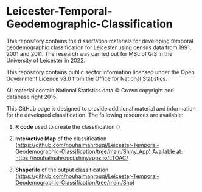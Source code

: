 # Leicester-Temporal-Geodemographic-Classification
This repository contains the dissertation materials for developing temporal geodemographic classification for Leicester using census data from 1991, 2001 and 2011. The research was carried out for MSc of GIS in the University of Leicester in 2022.

This repository contains public sector information licensed under the Open Government Licence
v3.0 from the Office for National Statistics.

All material contain National Statistics data © Crown copyright and database right 2015.

This GitHub page is designed to provide additional material and information for the developed classification. The following resources are available:

1) **R code** used to create the classification ()


2) **Interactive Map** of the classification (https://github.com/nouhalmahrouqi/Leicester-Temporal-Geodemographic-Classification/tree/main/Shiny_App)
Available at: https://nouhalmahrouqi.shinyapps.io/LTOAC/
  

3) **Shapefile** of the output classification (https://github.com/nouhalmahrouqi/Leicester-Temporal-Geodemographic-Classification/tree/main/Shp)


